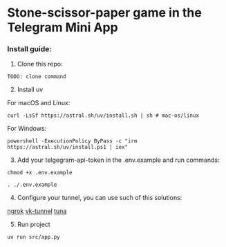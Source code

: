 # Stone-scissor-paper game in the Telegram Mini App

### Install guide:
1. Clone this repo:

```shell
TODO: clone command
```

2. Install uv

For macOS and Linux:
```shell
curl -LsSf https://astral.sh/uv/install.sh | sh # mac-os/linux
```

For Windows:
```shell
powershell -ExecutionPolicy ByPass -c "irm https://astral.sh/uv/install.ps1 | iex"
```

3. Add your telgegram-api-token in the .env.example and run commands:
```shell
chmod +x .env.example

. ./.env.example
```

4. Configure your tunnel, you can use such of this solutions:

[ngrok](https://ngrok.com/ )
[vk-tunnel](https://dev.vk.com/ru/libraries/tunnel)
[tuna](https://tuna.am/)

5. Run project

```shell
uv run src/app.py 
```





